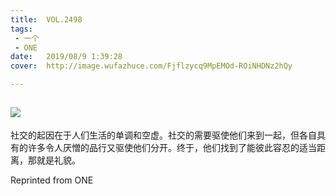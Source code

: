 ```yaml
---
title:	VOL.2498
tags:
 - 一个
 - ONE
date:	2019/08/9 1:39:28
cover:	http://image.wufazhuce.com/Fjflzycq9MpEMOd-ROiNHDNz2hQy

---
```

![](http://image.wufazhuce.com/Fjflzycq9MpEMOd-ROiNHDNz2hQy)
---

社交的起因在于人们生活的单调和空虚。社交的需要驱使他们来到一起，但各自具有的许多令人厌憎的品行又驱使他们分开。终于，他们找到了能彼此容忍的适当距离，那就是礼貌。
 
Reprinted from ONE

